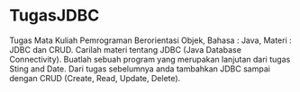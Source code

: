 # TugasJDBC
Tugas Mata Kuliah Pemrograman Berorientasi Objek, Bahasa : Java, Materi : JDBC dan CRUD.
Carilah materi tentang JDBC (Java Database Connectivity).
Buatlah sebuah program yang merupakan lanjutan dari tugas Sting and Date. Dari tugas sebelumnya anda tambahkan JDBC sampai dengan CRUD (Create, Read, Update, Delete).
